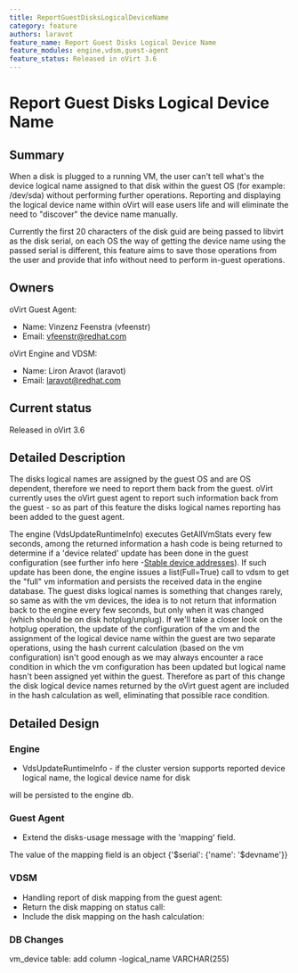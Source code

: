 ```yaml
---
title: ReportGuestDisksLogicalDeviceName
category: feature
authors: laravot
feature_name: Report Guest Disks Logical Device Name
feature_modules: engine,vdsm,guest-agent
feature_status: Released in oVirt 3.6
---
```


# Report Guest Disks Logical Device Name

## Summary

When a disk is plugged to a running VM, the user can't tell what's the device logical name assigned to that disk within the guest OS
(for example: /dev/sda) without performing further operations.
Reporting and displaying the logical device name within oVirt will ease users life and will eliminate the need to "discover" the device name manually.

Currently the first 20 characters of the disk guid are being passed to libvirt as the disk serial,
on each OS the way of getting the device name using the passed serial is different,
this feature aims to save those operations from the user and provide that info without need to perform in-guest operations.

## Owners

oVirt Guest Agent:

*   Name: Vinzenz Feenstra (vfeenstr)
*   Email: <vfeenstr@redhat.com>

oVirt Engine and VDSM:

*   Name: Liron Aravot (laravot)
*   Email: <laravot@redhat.com>

## Current status

Released in oVirt 3.6

## Detailed Description

The disks logical names are assigned by the guest OS and are OS dependent, therefore we need to report them back from the guest.
oVirt currently uses the oVirt guest agent to report such information back from the guest -
so as part of this feature the disks logical names reporting has been added to the guest agent.

The engine (VdsUpdateRuntimeInfo) executes GetAllVmStats every few seconds, among the returned information a hash code is being
returned to determine if a 'device related' update has been done in the guest configuration 
(see further info here -[Stable device addresses](/develop/release-management/features/virt/stabledeviceaddresses.html)). If such update has been done, the engine issues a list(Full=True) call to vdsm to get the "full" vm information and persists the received data in the engine database. The guest disks logical names is something that changes rarely, so same as with the vm devices, the idea is to not return that information back to the engine every few seconds, but only when it was changed (which should be on disk hotplug/unplug). If we'll take a closer look on the hotplug operation, the update of the configuration of the vm and the assignment of the logical device name within the guest are two separate operations, using the hash current calculation (based on the vm configuration) isn't good enough as we may always encounter a race condition in which the vm configuration has been updated but logical name hasn't been assigned yet within the guest. Therefore as part of this change the disk logical device names returned by the oVirt guest agent are included in the hash calculation as well, eliminating that possible race condition.

## Detailed Design

### Engine

*   VdsUpdateRuntimeInfo - if the cluster version supports reported device logical name, the logical device name for disk

will be persisted to the engine db.

### Guest Agent

*   Extend the disks-usage message with the 'mapping' field.

The value of the mapping field is an object {'$serial': {'name': '$devname'}}


### VDSM

*   Handling report of disk mapping from the guest agent:
*   Return the disk mapping on status call:
*   Include the disk mapping on the hash calculation:

### DB Changes

vm_device table:
       add column -logical_name VARCHAR(255)
